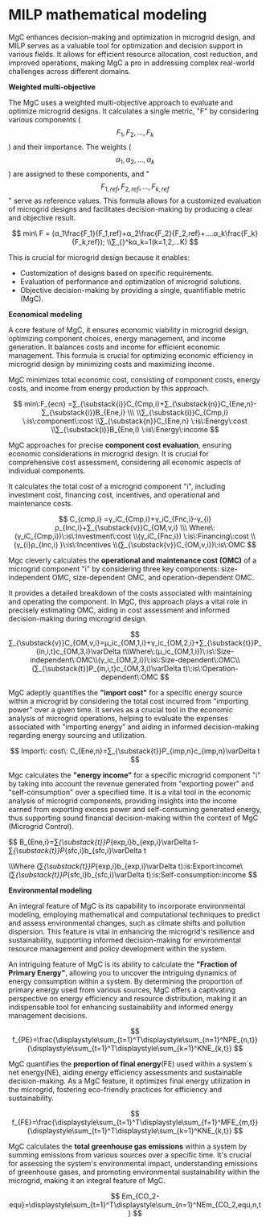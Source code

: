 # MILP mathematical modeling

MgC enhances decision-making and optimization in microgrid design, and MILP serves as a valuable tool for optimization and decision support in various fields. It allows for efficient resource allocation, cost reduction, and improved operations, making MgC a pro in addressing complex real-world challenges across different domains.

**Weighted multi-objective**

The MgC uses a weighted multi-objective approach to evaluate and optimize microgrid designs. It calculates a single metric, "F" by considering various components ($$F_1, F_2, ..., F_k$$) and their importance. The weights ($$α_1, α_2, ..., α_k$$) are assigned to these components, and "$$F_{1,ref}, F_{2,ref},..., F_{k,ref}$$" serve as reference values. This formula allows for a customized evaluation of microgrid designs and facilitates decision-making by producing a clear and objective result.&#x20;

$$
min\ F = (α_1\frac{F_1}{F_1,ref}+α_2\frac{F_2}{F_2,ref}+....α_k\frac{F_k}{F_k,ref}); 
\\∑_{}^kα_k=1(k=1,2,...K)
$$

This is crucial for microgrid design because it enables:

* Customization of designs based on specific requirements.
* Evaluation of performance and optimization of microgrid solutions.
* Objective decision-making by providing a single, quantifiable metric (MgC).

**Economical modeling**

A core feature of MgC, it ensures economic viability in microgrid design, optimizing component choices, energy management, and income generation. It balances costs and income for efficient economic management. This formula is crucial for optimizing economic efficiency in microgrid design by minimizing costs and maximizing income.

MgC minimizes total economic cost, consisting of component costs, energy costs, and income from energy production by this approach.

$$
min\:F_{ecn} =∑_{\substack{i}}C_{Cmp,i}+∑_{\substack{n}}C_{Ene,n}-∑_{\substack{i}}B_{Ene,i} \\\ \\∑_{\substack{i}}C_{Cmp,i} \:is\:component\:cost
\\∑_{\substack{n}}C_{Ene,n} \:is\:Energy\:cost 
\\∑_{\substack{i}}B_{Ene,i} \:is\:Energy\:income
$$

MgC approaches for precise **component cost evaluation**, ensuring economic considerations in microgrid design. It is crucial for comprehensive cost assessment, considering all economic aspects of individual components.

It calculates the total cost of a microgrid component "i", including investment cost, financing cost, incentives, and operational and maintenance costs.

$$
C_{cmp,i} =γ_iC_{Cmp,i}+γ_iC_{Fnc,i}-γ_{i}ρ_{Inc,i}+∑_{\substack{v}}C_{OM,v,i} \\\ Where\:(γ_iC_{Cmp,i})\:is\:Investment\:cost
\\(γ_iC_{Fnc,i}) \:is\:Financing\:cost 
\\(γ_{i}ρ_{Inc,i} )\:is\:Incentives  
\\(∑_{\substack{v}}C_{OM,v,i})\:is\:OMC
$$

Mgc cleverly calculates the **operational and maintenance cost (OMC)** of a microgrid component "i" by considering three key components: size-independent OMC, size-dependent OMC, and operation-dependent OMC.&#x20;

It provides a detailed breakdown of the costs associated with maintaining and operating the component. In MgC, this approach plays a vital role in precisely estimating OMC, aiding in cost assessment and informed decision-making during microgrid design.

$$
∑_{\substack{v}}C_{OM,v,i}=μ_ic_{OM,1,i}+γ_ic_{OM,2,i}+∑_{\substack{t}}P_{in,i,t}c_{OM,3,i}\varDelta t\\Where\:(μ_ic_{OM,1,i})\:is\:Size-independent\:OMC\\(γ_ic_{OM,2,i})\:is\:Size-dependent\:OMC\\(∑_{\substack{t}}P_{in,i,t}c_{OM,3,i}\varDelta t)\:is\:Operation-dependent\:OMC
$$

MgC adeptly quantifies the **"import cost"** for a specific energy source within a microgrid by considering the total cost incurred from "importing power" over a given time. It serves as a crucial tool in the economic analysis of microgrid operations, helping to evaluate the expenses associated with "importing energy" and aiding in informed decision-making regarding energy sourcing and utilization.

$$
Import\: cost\: C_{Ene,n}=∑_{\substack{t}}P_{imp,n}c_{imp,n}\varDelta t
$$

Mgc calculates the **"energy income"** for a specific microgrid component "i" by taking into account the revenue generated from "exporting power" and "self-consumption" over a specified time. It is a vital tool in the economic analysis of microgrid components, providing insights into the income earned from exporting excess power and self-consuming generated energy, thus supporting sound financial decision-making within the context of MgC (Microgrid Control).

$$
B_{Ene,i}=∑_{\substack{t}}P_{exp,i}b_{exp,i}\varDelta t-∑_{\substack{t}}P_{sfc,i}b_{sfc,i}\varDelta t

\\\\Where (∑_{\substack{t}}P_{exp,i}b_{exp,i}\varDelta t)\:is\:Export\:income\\
(∑_{\substack{t}}P_{sfc,i}b_{sfc,i}\varDelta t)\:is\:Self-consumption\:income
$$

**Environmental modeling**

An integral feature of MgC is its capability to incorporate environmental modeling, employing mathematical and computational techniques to predict and assess environmental changes, such as climate shifts and pollution dispersion. This feature is vital in enhancing the microgrid's resilience and sustainability, supporting informed decision-making for environmental resource management and policy development within the system.

An intriguing feature of MgC is its ability to calculate the **"Fraction of Primary Energy"**, allowing you to uncover the intriguing dynamics of energy consumption within a system. By determining the proportion of primary energy used from various sources, MgC offers a captivating perspective on energy efficiency and resource distribution, making it an indispensable tool for enhancing sustainability and informed energy management decisions.

$$
f_{PE}=\frac{\displaystyle\sum_{t=1}^T\displaystyle\sum_{n=1}^NPE_{n,t}}{\displaystyle\sum_{t=1}^T\displaystyle\sum_{k=1}^KNE_{k,t}}
$$

MgC quantifies the **proportion of final energy**(FE) used within a system´s net energy(NE), aiding energy efficiency assessments and sustainable decision-making. As a MgC feature, it optimizes final energy utilization in the microgrid, fostering eco-friendly practices for efficiency and sustainability.

$$
f_{FE}=\frac{\displaystyle\sum_{t=1}^T\displaystyle\sum_{f=1}^MFE_{m,t}}{\displaystyle\sum_{t=1}^T\displaystyle\sum_{k=1}^KNE_{k,t}}
$$

MgC calculates the **total greenhouse gas emissions** within a system by summing emissions from various sources over a specific time. It's crucial for assessing the system's environmental impact, understanding emissions of greenhouse gases, and promoting environmental sustainability within the microgrid, making it an integral feature of MgC.

$$
Em_{CO_2-equ}=\displaystyle\sum_{t=1}^T\displaystyle\sum_{n=1}^NEm_{CO_2,equ,n,t}
$$
